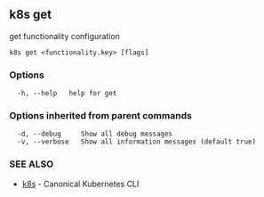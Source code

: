 ## k8s get

get functionality configuration

```
k8s get <functionality.key> [flags]
```

### Options

```
  -h, --help   help for get
```

### Options inherited from parent commands

```
  -d, --debug     Show all debug messages
  -v, --verbose   Show all information messages (default true)
```

### SEE ALSO

* [k8s](k8s.md)	 - Canonical Kubernetes CLI

